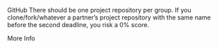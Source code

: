 GitHub
There should be one project repository per group. If you clone/fork/whatever a partner’s project repository with the same name before the second deadline, you risk a 0% score.

More Info

